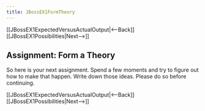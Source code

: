 ```yaml
---
title: JBossEX1FormTheory
---
```

[[JBossEX1ExpectedVersusActualOutput|<--Back]] [[JBossEX1Possibilities|Next-->]]

## Assignment: Form a Theory
So here is your next assignment. Spend a few moments and try to figure out how to make that happen. Write down those ideas. Please do so before continuing.

[[JBossEX1ExpectedVersusActualOutput|<--Back]] [[JBossEX1Possibilities|Next-->]]